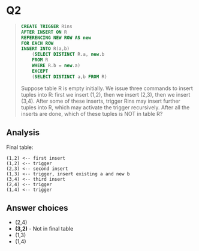 Q2
=

> ```sql
> CREATE TRIGGER Rins
> AFTER INSERT ON R
> REFERENCING NEW ROW AS new
> FOR EACH ROW
> INSERT INTO R(a,b)
>     (SELECT DISTINCT R.a, new.b
>     FROM R
>     WHERE R.b = new.a)
>     EXCEPT
>     (SELECT DISTINCT a,b FROM R)
> ```
> Suppose table R is empty initially. We issue three commands to insert tuples into R: first we insert (1,2), then we insert (2,3), then we insert (3,4). After some of these inserts, trigger Rins may insert further tuples into R, which may activate the trigger recursively. After all the inserts are done, which of these tuples is NOT in table R?

Analysis
-

Final table:
```
(1,2) <-- first insert
(1,2) <-- trigger
(2,3) <-- second insert
(1,3) <-- trigger, insert existing a and new b
(3,4) <-- third insert
(2,4) <-- trigger
(1,4) <-- trigger
```

Answer choices
-

- (2,4)
- **(3,2)** - Not in final table
- (1,3)
- (1,4)



